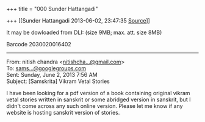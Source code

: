 +++
title = "000 Sunder Hattangadi"

+++
[[Sunder Hattangadi	2013-06-02, 23:47:35 [Source](https://groups.google.com/g/samskrita/c/OgcSvtIOb_s)]]



  

It may be dowloaded from DLI: (size 9MB; max. att. size 8MB)  
  
Barcode 2030020016402

  

  

-------------------------------------------------------  
  
From: nitish chandra \<[nitishcha...@gmail.com]()\>  
To: [sams...@googlegroups.com]()  
Sent: Sunday, June 2, 2013 7:56 AM  
Subject: \[Samskrita\] Vikram Vetal Stories  
  
I have been looking for a pdf version of a book containing original vikram vetal stories written in sanskrit or some abridged version in sanskrit, but I didn't come across any such online version. Please let me know if any website is hosting sanskrit version of stories.  

